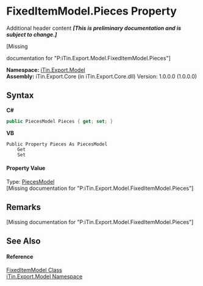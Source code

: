 # FixedItemModel.Pieces Property 
Additional header content _**\[This is preliminary documentation and is subject to change.\]**_

\[Missing <summary> documentation for "P:iTin.Export.Model.FixedItemModel.Pieces"\]

**Namespace:**&nbsp;<a href="ef57ffcc-e95e-b212-5a46-9aa6f5a3511f">iTin.Export.Model</a><br />**Assembly:**&nbsp;iTin.Export.Core (in iTin.Export.Core.dll) Version: 1.0.0.0 (1.0.0.0)

## Syntax

**C#**<br />
``` C#
public PiecesModel Pieces { get; set; }
```

**VB**<br />
``` VB
Public Property Pieces As PiecesModel
	Get
	Set
```


#### Property Value
Type: <a href="cc26cd36-7336-c8d7-a10c-62ea6560a304">PiecesModel</a><br />\[Missing <value> documentation for "P:iTin.Export.Model.FixedItemModel.Pieces"\]

## Remarks
\[Missing <remarks> documentation for "P:iTin.Export.Model.FixedItemModel.Pieces"\]

## See Also


#### Reference
<a href="bb73ebda-8ef9-06b7-7a9e-53204c5cac11">FixedItemModel Class</a><br /><a href="ef57ffcc-e95e-b212-5a46-9aa6f5a3511f">iTin.Export.Model Namespace</a><br />